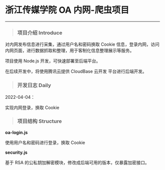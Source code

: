 # 浙江传媒学院 OA 内网-爬虫项目
- - -
>### 项目介绍 Introduce
对内网发布信息进行采集，通过用户名和密码换取 Cookie 信息，登录内网，访问内网页面，进行数据抓取和整理，用于客制化信息整理展示等服务。

项目使用 Node.js 开发，可快速部署至后端平台。

在后续开发中，将使用腾讯云提供 CloudBase 云开发 平台进行后端开发。

>### 开发日志 Daily
2022-04-04：

实现内网登录，换取 Cookie


>### 项目结构 Structure
**oa-login.js**

使用用户名和密码进行登录，换取 Cookie

**security.js**

基于 RSA 的公私钥加解密模块，修改成后端可用的版本，仅暴露加密接口。

